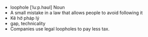 - loophole	[ˈluːp.həʊl]	Noun
- A small mistake in a law that allows people to avoid following it
- Kẽ hở pháp lý
- gap, technicality
- Companies use legal loopholes to pay less tax.
